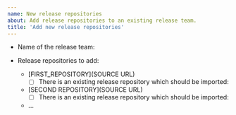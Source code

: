 ```yaml
---
name: New release repositories
about: Add release repositories to an existing release team.
title: 'Add new release repositories'
---
```


* Name of the release team: 

* Release repositories to add:
  <!--
  If there are any existing release repositories which should have their contents imported into the ros2-gbp organization, list and link to them here.
  Leave the checkbox _unchecked_. The ros2-gbp administrator will check the box when they have completed the repository import.
  -->
  * [FIRST_REPOSITORY](SOURCE URL)
    * [ ] There is an existing release repository which should be imported: <RELEASE REPOSITORY URL>
  * [SECOND REPOSITORY](SOURCE URL)
    * [ ] There is an existing release repository which should be imported: <RELEASE REPOSITORY URL>
  * ...
